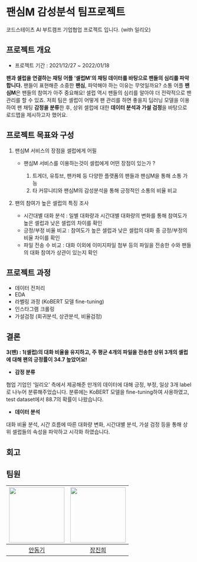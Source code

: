 # 팬심M 감성분석 팀프로젝트
코드스테이츠 AI 부트캠프 기업협업 프로젝트 입니다. (with 일리오)

프로젝트 개요
---------------
- 프로젝트 기간 : 2021/12/27 ~ 2022/01/18

**팬과 셀럽을 연결하는 채팅 어플 ‘셀럽M’의 채팅 데이터를 바탕으로 팬들의 심리를 파악합니다.**
팬들이 표현해준 소중한 **팬심**, 파악해야 하는 이유는 무엇일까요? 소통 어플 **팬심M**은 팬들의 참여가 아주 중요해요! 셀럽 역시 팬들의 심리를 알아야 더 전략적으로 팬 관리를 할 수 있죠. 저희 팀은 셀럽이 어떻게 팬 관리를 하면 좋을지 딥러닝 모델을 이용하여 팬 채팅 **감정을 분류**한 후, 상위 셀럽에 대한 **데이터 분석과 가설 검정**을 바탕으로 로드맵을 제시하고자 했어요.

프로젝트 목표와 구성
---------------

  1) 팬심M 서비스의 장점을 셀럽에게 어필
  
      - 팬심M 서비스를 이용하는것이 셀럽에게 어떤 장점이 있는가 ?

        1. 트게더, 유튜브, 팬카페 등 다양한 플랫폼의 팬들과 팬심M을 통해 소통 가능
        2. 타 커뮤니티와 팬심M의 감성분석을 통해 긍정적인 소통의 비율 비교
        
  2) 팬의 참여가 높은 셀럽의 특징 조사
  
      - 시간대별 대화 분석 : 일별 대화량과 시간대별 대화량의 변화를 통해 참여도가 높은 셀럽과 낮은 셀럽의 차이를 확인
      - 긍정/부정 비율 비교 : 참여도가 높은 셀럽과 낮은 셀럽의 대화 중 긍정/부정의 비율 차이를 확인
      - 파일 전송 수 비교 : 대화 이외에 이미지파일 첨부 등의 파일을 전송한 수와 팬들의 대화 참여가 상관이 있는지 확인
      
프로젝트 과정
-------------------
- 데이터 전처리
- EDA
- 라벨링 과정 (KoBERT 모델 fine-tuning)
- 인스타그램 크롤링
- 가설검정 (회귀분석, 상관분석, 비율검정)


결론
--------------------
**3(팬) : 1(셀럽)의 대화 비율을 유지하고, 주 평균 4개의 파일을 전송한 상위 3개의 셀럽에 대해 팬의 긍정률이 34.7 높았어요!**

- **감정 분류**

협업 기업인 ‘일리오’ 측에서 제공해준 만개의 데이터에 대해 긍정, 부정, 일상 3개 label로 나누어 분류해주었습니다. 분류에는 KoBERT 모델을 fine-tuning하여 사용하였고, test dataset에서 88.7의 확률이 나왔습니다. 

- **데이터 분석**

대화 비율 분석, 시간 흐름에 따른 대화량 변화, 시간대별 분석, 가설 검정 등을 통해 상위 셀럽들의 속성을 파악하고 시각화 하였습니다.


회고
--------------------

팀원
--------------
| <img src="https://avatars.githubusercontent.com/u/86307300?v=4" width="150"> | <img src="https://avatars.githubusercontent.com/u/78654687?v=4" width="150"> |
|:--------:|:---------:|
| [안동기](https://github.com/ADGGi) | [장진희](https://github.com/zzhenxi) |

